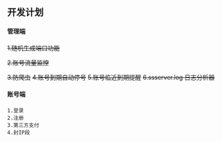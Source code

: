 ## 开发计划
#### 管理端
~~1.随机生成端口功能~~

~~2.账号流量监控~~

~~3.防爬虫~~
~~4.账号到期自动停号~~
~~5.账号临近到期提醒~~
~~6.ssserver.log 日志分析器~~


#### 账号端
```
1.登录
2.注册
3.第三方支付
4.封IP段
```
